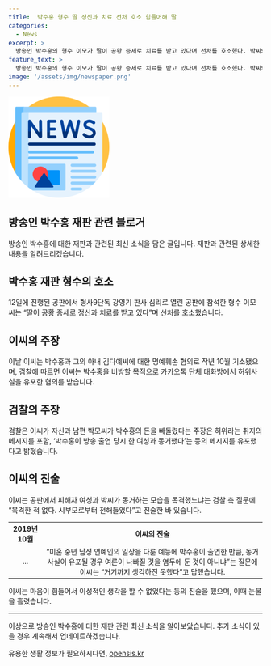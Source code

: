 ```yaml
---
title:  박수홍 형수 딸 정신과 치료 선처 호소 힘들어해 딸
categories:
  - News
excerpt: >
  방송인 박수홍의 형수 이모가 딸이 공황 증세로 치료를 받고 있다며 선처를 호소했다. 박씨와 아내 김씨에 대한 명예훼손 혐의로 재판에 넘겨진 형수 이씨는 허위사실을 유포한 혐의를 받고 있다. 그러나 심리적으로 피해를 입은 이씨는 행동을 사과하고 송사를 그만두고 싶다고 호소했다. 한편, 이씨 부부는 박수홍에게 48억원을 횡령한 혐의로 별도로 재판을 받고 있다.
feature_text: >
  방송인 박수홍의 형수 이모가 딸이 공황 증세로 치료를 받고 있다며 선처를 호소했다. 박씨와 아내 김씨에 대한 명예훼손 혐의로 재판에 넘겨진 형수 이씨는 허위사실을 유포한 혐의를 받고 있다. 그러나 심리적으로 피해를 입은 이씨는 행동을 사과하고 송사를 그만두고 싶다고 호소했다. 한편, 이씨 부부는 박수홍에게 48억원을 횡령한 혐의로 별도로 재판을 받고 있다.
image: '/assets/img/newspaper.png'
---
```


<p><img src="/assets/img/newspaper.png" alt="kimp 속보" /></p>

<h2 data-ke-size="size26">방송인 박수홍 재판 관련 블로거</h2>

<p data-ke-size="size16">방송인 박수홍에 대한 재판과 관련된 최신 소식을 담은 글입니다. 재판과 관련된 상세한 내용을 알려드리겠습니다.</p>

<h2>박수홍 재판 형수의 호소</h2>

<p data-ke-size="size16">12일에 진행된 공판에서 형사9단독 강영기 판사 심리로 열린 공판에 참석한 형수 이모씨는 “딸이 공황 증세로 정신과 치료를 받고 있다”며 선처를 호소했습니다.</p>

<h2>이씨의 주장</h2>

<p data-ke-size="size16">이날 이씨는 박수홍과 그의 아내 김다예씨에 대한 명예훼손 혐의로 작년 10월 기소됐으며, 검찰에 따르면 이씨는 박수홍을 비방할 목적으로 카카오톡 단체 대화방에서 허위사실을 유포한 혐의를 받습니다.</p>

<h2>검찰의 주장</h2>

<p data-ke-size="size16">검찰은 이씨가 자신과 남편 박모씨가 박수홍의 돈을 빼돌렸다는 주장은 허위라는 취지의 메시지를 포함, ‘박수홍이 방송 출연 당시 한 여성과 동거했다’는 등의 메시지를 유포했다고 밝혔습니다.</p>

<h2>이씨의 진술</h2>

<p data-ke-size="size16">이씨는 공판에서 피해자 여성과 박씨가 동거하는 모습을 목격했느냐는 검찰 측 질문에 “목격한 적 없다. 시부모로부터 전해들었다”고 진술한 바 있습니다.</p>

<table>
  <tbody>
    <tr>
      <td style="text-align: center; height: 17px;"><b>2019년 10월</b></td>
      <td style="text-align: center; height: 17px;"><b>이씨의 진술</b></td>
    </tr>
    <tr>
      <td style="text-align: center; height: 17px;">...</td>
      <td style="text-align: center; height: 17px;">“미혼 중년 남성 연예인의 일상을 다룬 예능에 박수홍이 출연한 만큼, 동거 사실이 유포될 경우 여론이 나빠질 것을 염두에 둔 것이 아니냐”는 질문에 이씨는 “거기까지 생각하진 못했다”고 답했습니다.</td>
    </tr>
  </tbody>
</table>

<p data-ke-size="size16">이씨는 마음이 힘들어서 이성적인 생각을 할 수 없었다는 등의 진술을 했으며, 이때 눈물을 흘렸습니다.</p>

<hr>

<p data-ke-size="size16">이상으로 방송인 박수홍에 대한 재판 관련 최신 소식을 알아보았습니다. 추가 소식이 있을 경우 계속해서 업데이트하겠습니다.</p>
유용한 생활 정보가 필요하시다면, <a href="https://opensis.kr" rel="dofollow">opensis.kr</a>


